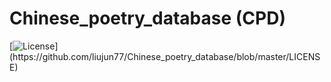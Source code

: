 # Chinese_poetry_database (CPD)
[![License](https://img.shields.io/badge/license-CC--BY--4.0-blue.svg?)](https://github.com/liujun77/Chinese_poetry_database/blob/master/LICENSE)
